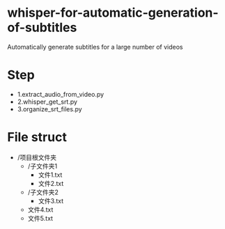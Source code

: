 # whisper-for-automatic-generation-of-subtitles
Automatically generate subtitles for a large number of videos

# Step
- 1.extract_audio_from_video.py
- 2.whisper_get_srt.py
- 3.organize_srt_files.py

# File struct

- /项目根文件夹
  - /子文件夹1
    - 文件1.txt
    - 文件2.txt
  - /子文件夹2
    - 文件3.txt
  - 文件4.txt
  - 文件5.txt

